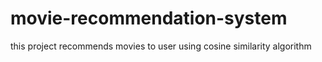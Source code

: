 # movie-recommendation-system
this project recommends movies to user using cosine similarity algorithm
